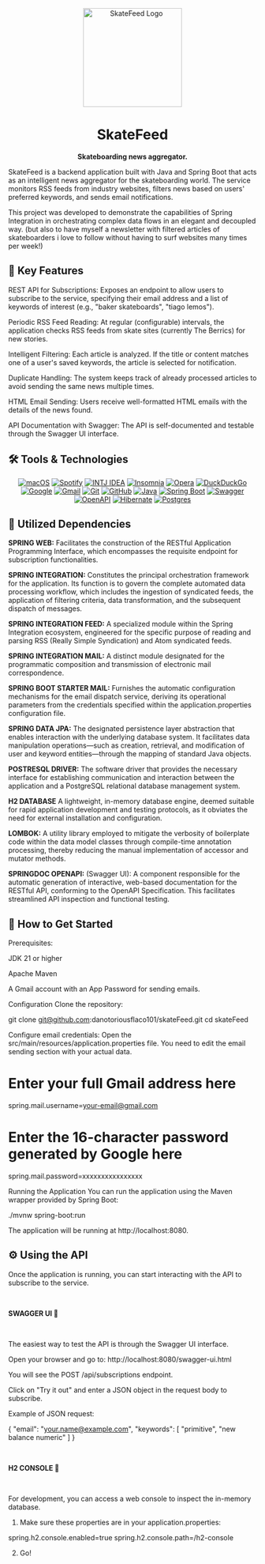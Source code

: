 <div align="center">
<img src="https://img.shields.io/badge/RSS-Feed-orange?style=for-the-badge&logo=rss&logoColor=white" alt="SkateFeed Logo" width="200"/>
<h1>SkateFeed</h1>
<p>
<strong>Skateboarding news aggregator.</strong>
</p>
</div>

SkateFeed is a backend application built with Java and Spring Boot that acts as an intelligent news aggregator for the skateboarding world. The service monitors RSS feeds from industry websites, filters news based on users' preferred keywords, and sends email notifications.

This project was developed to demonstrate the capabilities of Spring Integration in orchestrating complex data flows in an elegant and decoupled way.
(but also to have myself a newsletter with filtered articles of skateboarders i love to follow without having to surf websites many times per week!)


🚀 Key Features
---------------

REST API for Subscriptions: Exposes an endpoint to allow users to subscribe to the service, specifying their email address and a list of keywords of interest (e.g., "baker skateboards", "tiago lemos").


Periodic RSS Feed Reading: At regular (configurable) intervals, the application checks RSS feeds from skate sites (currently The Berrics) for new stories.

Intelligent Filtering: Each article is analyzed. If the title or content matches one of a user's saved keywords, the article is selected for notification.

Duplicate Handling: The system keeps track of already processed articles to avoid sending the same news multiple times.

HTML Email Sending: Users receive well-formatted HTML emails with the details of the news found.

API Documentation with Swagger: The API is self-documented and testable through the Swagger UI interface.




🛠️ Tools & Technologies
-----------------------



<p align="center">
<a href="#"><img src="https://img.shields.io/badge/macOS-000000?logo=apple&logoColor=F0F0F0" alt="macOS"></a>
<a href="#"><img src="https://img.shields.io/badge/Spotify-1ED760?logo=spotify&logoColor=white" alt="Spotify"></a>  
<a href="#"><img src="https://img.shields.io/badge/IntelliJIDEA-000000.svg?logo=intellij-idea&logoColor=white" alt="INTJ IDEA"></a> 
<a href="#"><img src="https://img.shields.io/badge/Insomnia-4000BF?logo=insomnia&logoColor=white" alt="Insomnia"></a>  
<a href="#"><img src="https://img.shields.io/badge/Opera-FF1B2D?logo=Opera&logoColor=white" alt="Opera"></a>
<a href="#"><img src="https://img.shields.io/badge/DuckDuckGo-FF5722?logo=duckduckgo&logoColor=white" alt="DuckDuckGo"></a> 
<a href="#"><img src="https://img.shields.io/badge/Google-4285F4?logo=google&logoColor=white" alt="Google"></a>  
<a href="#"><img src="https://img.shields.io/badge/Gmail-D14836?logo=gmail&logoColor=white" alt="Gmail"></a>  
<a href="#"><img src="https://img.shields.io/badge/Git-F05032?logo=git&logoColor=fff" alt="Git"></a> 
<a href="#"><img src="https://img.shields.io/badge/GitHub-%23121011.svg?logo=github&logoColor=white" alt="GitHub"></a> 
<a href="#"><img src="https://img.shields.io/badge/Java-%23ED8B00.svg?logo=openjdk&logoColor=white" alt="Java"></a>
<a href="#"><img src="https://img.shields.io/badge/Spring%20Boot-6DB33F?logo=springboot&logoColor=fff" alt="Spring Boot"></a>
<a href="#"><img src="https://img.shields.io/badge/Swagger-85EA2D%3Flogo%3Dswagger%26logoColor%3D000" alt="Swagger"></a>
<a href="#"><img src="https://img.shields.io/badge/OpenAPI-6BA539?logo=openapiinitiative&logoColor=white" alt="OpenAPI"></a>
<a href="#"><img src="https://img.shields.io/badge/Hibernate-59666C?logo=hibernate&logoColor=fff" alt="Hibernate"></a>
<a href="#"><img src="https://img.shields.io/badge/Postgres-%23316192.svg?logo=postgresql&logoColor=white" alt="Postgres"></a>
</p>



📌 Utilized Dependencies
---------------------


<strong>SPRING WEB:</strong> Facilitates the construction of the RESTful Application Programming Interface, which encompasses the requisite endpoint for subscription functionalities.

<strong>SPRING INTEGRATION:</strong> Constitutes the principal orchestration framework for the application. Its function is to govern the complete automated data processing workflow, which includes the ingestion of syndicated feeds, the application of filtering criteria, data transformation, and the subsequent dispatch of messages.

<strong>SPRING INTEGRATION FEED:</strong> A specialized module within the Spring Integration ecosystem, engineered for the specific purpose of reading and parsing RSS (Really Simple Syndication) and Atom syndicated feeds.

<strong>SPRING INTEGRATION MAIL:</strong> A distinct module designated for the programmatic composition and transmission of electronic mail correspondence.

<strong>SPRING BOOT STARTER MAIL:</strong> Furnishes the automatic configuration mechanisms for the email dispatch service, deriving its operational parameters from the credentials specified within the application.properties configuration file.

<strong>SPRING DATA JPA:</strong> The designated persistence layer abstraction that enables interaction with the underlying database system. It facilitates data manipulation operations—such as creation, retrieval, and modification of user and keyword entities—through the mapping of standard Java objects.

<strong>POSTRESQL DRIVER:</strong> The software driver that provides the necessary interface for establishing communication and interaction between the application and a PostgreSQL relational database management system.

<strong>H2 DATABASE</strong> A lightweight, in-memory database engine, deemed suitable for rapid application development and testing protocols, as it obviates the need for external installation and configuration.

<strong>LOMBOK:</strong> A utility library employed to mitigate the verbosity of boilerplate code within the data model classes through compile-time annotation processing, thereby reducing the manual implementation of accessor and mutator methods.

<strong>SPRINGDOC OPENAPI:</strong> (Swagger UI): A component responsible for the automatic generation of interactive, web-based documentation for the RESTful API, conforming to the OpenAPI Specification. This facilitates streamlined API inspection and functional testing.



🏁 How to Get Started
---------------------

Prerequisites:

JDK 21 or higher

Apache Maven

A Gmail account with an App Password for sending emails.


Configuration
Clone the repository:

git clone git@github.com:danotoriousflaco101/skateFeed.git
cd skateFeed

Configure email credentials:
Open the src/main/resources/application.properties file. You need to edit the email sending section with your actual data.

# Enter your full Gmail address here
spring.mail.username=your-email@gmail.com

# Enter the 16-character password generated by Google here
spring.mail.password=xxxxxxxxxxxxxxxx

Running the Application
You can run the application using the Maven wrapper provided by Spring Boot:

./mvnw spring-boot:run

The application will be running at http://localhost:8080.


⚙️ Using the API
----------------

Once the application is running, you can start interacting with the API to subscribe to the service.


</br>
<p>
<strong>SWAGGER UI 🤙</strong>
</p>
</br>

The easiest way to test the API is through the Swagger UI interface.

Open your browser and go to: http://localhost:8080/swagger-ui.html

You will see the POST /api/subscriptions endpoint.

Click on "Try it out" and enter a JSON object in the request body to subscribe.

Example of JSON request:

{
  "email": "your.name@example.com",
  "keywords": [
    "primitive",
    "new balance numeric"
  ]
}


</br>
<p>
<strong>H2 CONSOLE 💾</strong>
</p>
</br>

For development, you can access a web console to inspect the in-memory database. 


1. Make sure these properties are in your application.properties:

spring.h2.console.enabled=true
spring.h2.console.path=/h2-console

2. Go!

